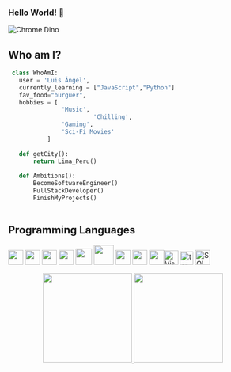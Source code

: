 ### Hello World! 👋
<!--
**luisangelbm/luisangelbm** is a ✨ _special_ ✨ repository because its `README.md` (this file) appears on your GitHub profile.

Here are some ideas to get you started:

- 🔭 I’m currently working on ...
- 🌱 I’m currently learning ...
- 👯 I’m looking to collaborate on ...
- 🤔 I’m looking for help with ...
- 💬 Ask me about ...
- 📫 How to reach me: ...
- 😄 Pronouns: ...
- ⚡ Fun fact: ...
-->

![Chrome Dino](https://mir-s3-cdn-cf.behance.net/project_modules/max_1200/4ff07986208593.5d9a654e92f36.gif)

## Who am I?

 ```python
  class WhoAmI:
    user = 'Luis Ángel',
	currently_learning = ["JavaScript","Python"]
    fav_food="burguer",
	hobbies = [
				'Music',
                         'Chilling',
			 	'Gaming',
				'Sci-Fi Movies'
			]
	
	def getCity():
		return Lima_Peru()
	
	def Ambitions():
		BecomeSoftwareEngineer()
		FullStackDeveloper()
		FinishMyProjects()
	
 ```
 ## Programming Languages
<img src =  'https://github.com/MarikIshtar007/MarikIshtar007/blob/master/images/python2.png' height='30'/> <img src = 'https://github.com/MarikIshtar007/MarikIshtar007/blob/master/images/html.svg' width='30'/> 
<img src = 'https://github.com/MarikIshtar007/MarikIshtar007/blob/master/images/css.svg' width='30'/> 
<img src = 'https://github.com/MarikIshtar007/MarikIshtar007/blob/master/images/js.svg' width='30'/> 
<img src = 'https://github.com/MarikIshtar007/MarikIshtar007/blob/master/images/bootstrap.svg' width='33'/> 
<img src = 'https://github.com/MarikIshtar007/MarikIshtar007/blob/master/images/django.svg' height='40'/> 
<img src = 'https://github.com/MarikIshtar007/MarikIshtar007/blob/master/images/flask.png' width='30'/> 
<img src = 'https://github.com/MarikIshtar007/MarikIshtar007/blob/master/images/sql.svg' width='30'/> 
<img src = 'https://github.com/MarikIshtar007/MarikIshtar007/blob/master/images/git.svg' width='30'/><img height="29" src="https://raw.githubusercontent.com/UjwalKandi/UjwalKandi/changes-to-readme/svg/visual-studio-code-1.svg" alt="Visual Code Studio">
<img height="27" src="https://raw.githubusercontent.com/UjwalKandi/UjwalKandi/changes-to-readme/svg/terminal-1.svg" alt="terminal">
<img height="30" src="https://raw.githubusercontent.com/UjwalKandi/UjwalKandi/changes-to-readme/svg/sql.png" alt="SQL">

<div align="center">
  <a href="https://github.com/luisangelbm">
  <img height="180em" src="https://github-readme-stats.vercel.app/api?username=luisangelbm&show_icons=true&theme=gruvbox&include_all_commits=true&count_private=true"/>
  <img height="180em" src="https://github-readme-stats.vercel.app/api/top-langs/?username=luisangelbm&layout=compact&langs_count=7&theme=gruvbox"/>
</div>
  
  

